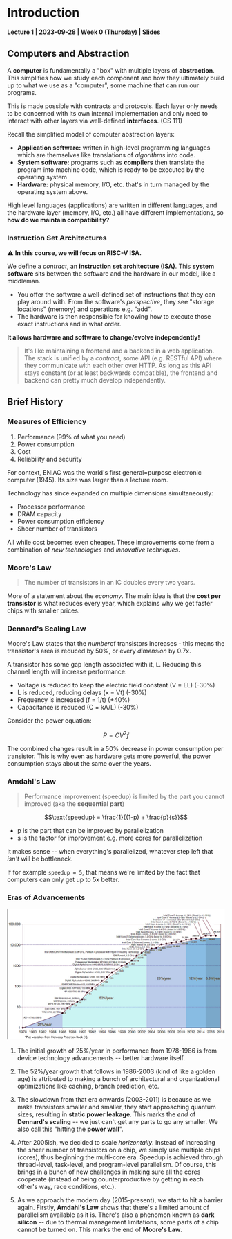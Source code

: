 # Introduction

**Lecture 1 | 2023-09-28 | Week 0 (Thursday) |
[Slides](slides/L1-%20Introduction.pdf)**


## Computers and Abstraction

A **computer** is fundamentally a "box" with multiple layers of **abstraction**.
This simplifies how we study each component and how they ultimately build up to
what we use as a "computer", some machine that can run our programs.

This is made possible with contracts and protocols. Each layer only needs to be
concerned with its own internal implementation and only need to interact with
other layers via well-defined **interfaces**. (CS 111)

Recall the simplified model of computer abstraction layers:

* **Application software:** written in high-level programming languages which
  are themselves like translations of *algorithms* into code.
* **System software:** programs such as **compilers** then translate the program
  into machine code, which is ready to be executed by the operating system
* **Hardware:** physical memory, I/O, etc. that's in turn managed by the
  operating system above.

High level languages (applications) are written in different languages, and the
hardware layer (memory, I/O, etc.) all have different implementations, so **how
do we maintain compatibility?**


### Instruction Set Architectures

:warning: **In this course, we will focus on RISC-V ISA.**

We define a *contract*, an **instruction set architecture (ISA)**. This **system
software** sits between the software and the hardware in our model, like a
middleman.

* You offer the software a well-defined set of instructions that they can play
  around with. From the software's *perspective*, they see "storage locations"
  (memory) and operations e.g. "add".
* The hardware is then responsible for knowing how to execute those exact
  instructions and in what order.

**It allows hardware and software to change/evolve independently!**

> It's like maintaining a frontend and a backend in a web application. The stack
is unified by a *contract*, some API (e.g. RESTful API) where they communicate
with each other over HTTP. As long as this API stays constant (or at least
backwards compatible), the frontend and backend can pretty much develop
independently.


## Brief History


### Measures of Efficiency

1. Performance (99% of what you need)
2. Power consumption
3. Cost
4. Reliability and security

For context, ENIAC was the world's first general=purpose electronic computer
(1945). Its size was larger than a lecture room.

Technology has since expanded on multiple dimensions simultaneously:

* Processor performance
* DRAM capacity
* Power consumption efficiency
* Sheer number of transistors

All while cost becomes even cheaper. These improvements come from a combination
of *new technologies* and *innovative techniques*.


### Moore's Law

> The number of transistors in an IC doubles every two years.

More of a statement about the *economy*. The main idea is that the **cost per
transistor** is what reduces every year, which explains why we get faster chips
with smaller prices.


### Dennard's Scaling Law

Moore's Law states that the *number*of transistors increases - this means the
transistor's area is reduced by 50%, or every *dimension* by 0.7x.

A transistor has some gap length associated with it, `L`. Reducing this channel
length will increase performance:

* Voltage is reduced to keep the electric field constant (V = EL) (-30%)
* L is reduced, reducing delays (x = Vt) (-30%)
* Frequency is increased (f = 1/t) (+40%)
* Capacitance is reduced (C = kA/L) (-30%)

Consider the power equation:

$$P = CV^2f$$

The combined changes result in a 50% decrease in power consumption per
transistor. This is why even as hardware gets more powerful, the power
consumption stays about the same over the years.


### Amdahl's Law

> Performance improvement (speedup) is limited by the part you cannot improved
> (aka the **sequential part**)

$$\text{speedup} = \frac{1}{(1-p) + \frac{p}{s}}$$

* p is the part that can be improved by parallelization
* s is the factor for improvement e.g. more cores for parallelization

It makes sense -- when everything's parallelized, whatever step left that
*isn't* will be bottleneck.

If for example `speedup = 5`, that means we're limited by the fact that
computers can only get up to 5x better.


### Eras of Advancements

![](assets/eras-of-advancements.png)


1. The initial growth of 25%/year in performance from 1978-1986 is from device
   technology advancements -- better hardware itself.

2. The 52%/year growth that follows in 1986-2003 (kind of like a golden age) is
   attributed to making a bunch of architectural and organizational
   optimizations like caching, branch prediction, etc.

3. The slowdown from that era onwards (2003-2011) is because as we make
   transistors smaller and smaller, they start approaching quantum sizes,
   resulting in **static power leakage**. This marks the *end* of **Dennard's
   scaling** -- we just can't get any parts to go any smaller. We also call this
   "hitting the **power wall**".

4. After 2005ish, we decided to scale *horizontally*. Instead of increasing the
   sheer number of transistors on a chip, we simply use multiple chips (cores),
   thus beginning the multi-core era. Speedup is achieved through thread-level,
   task-level, and program-level parallelism. Of course, this brings in a bunch
   of new challenges in making sure all the cores cooperate (instead of being
   counterproductive by getting in each other's way, race conditions, etc.).

5. As we approach the modern day (2015-present), we start to hit a barrier
   again. Firstly, **Amdahl's Law** shows that there's a limited amount of
   parallelism available as it is. There's also a phenomon known as **dark
   silicon** -- due to thermal management limitations, some parts of a chip
   cannot be turned on. This marks the end of **Moore's Law**.
